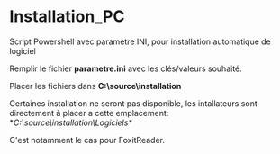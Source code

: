 # Installation_PC
Script Powershell avec paramètre INI, pour installation automatique de logiciel

Remplir le fichier **parametre.ini** avec les clés/valeurs souhaité.

Placer les fichiers dans **C:\source\installation**<br>

Certaines installation ne seront pas disponible, les intallateurs sont directement à placer a cette emplacement: **C:\source\installation\Logiciels\**

C'est notamment le cas pour FoxitReader.

